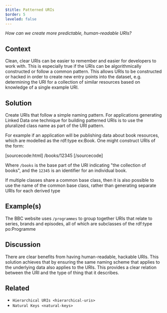 ```yaml
---
$title: Patterned URIs
$order: 5
leveled: false
---
```


*How can we create more predictable, human-readable URIs?*

## Context

Clean, clear URIs can be easier to remember and easier for developers to work with. This is especially true if the URIs can
be algorithmically constructed or follow a common pattern. This allows URIs to be constructed or hacked in order to create new entry points into the dataset, e.g. determining the URI for a collection of similar resources based on knowledge of a single example URI.

## Solution

Create URIs that follow a simple naming pattern. For applications generating Linked Data one technique for building patterned URIs is to use the pluralized class name as part of the URI pattern.

For example if an application will be publishing data about book resources, which are modelled as the rdf:type ex:Book. One might construct URIs of the form:

[sourcecode:html]
/books/12345
[/sourcecode]

Where `/books` is the base part of the URI indicating "the collection of books", and the `12345` is an identifier for an individual book.

If multiple classes share a common base class, then it is also possible to use the name of the common base class, rather than generating separate URIs for each derived type

## Example(s)

The BBC website uses `/programmes` to group together URIs that relate to series, brands and episodes, all of which are subclasses of the rdf:type po:Programme

## Discussion

There are clear benefits from having human-readable, hackable URIs. This solution achieves that by ensuring the same naming scheme that applies to the underlying data also applies to the URIs. This provides a clear relation between the URI and the type of thing that it describes.

## Related

  - `Hierarchical URIs <hierarchical-uris>`
  - `Natural Keys <natural-keys>`
